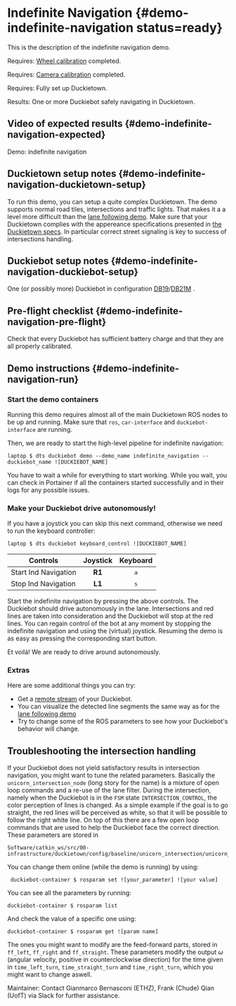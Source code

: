 # Indefinite Navigation {#demo-indefinite-navigation status=ready}

This is the description of the indefinite navigation demo.

<div class='requirements' markdown="1">

Requires: [Wheel calibration](#wheel-calibration) completed.

Requires: [Camera calibration](#camera-calib) completed.

Requires: Fully set up Duckietown.

Results: One or more Duckiebot safely navigating in Duckietown.

</div>

## Video of expected results {#demo-indefinite-navigation-expected}

<!--
[link 1 of lane following](https://photos.google.com/share/AF1QipMEwYvBW5hl3_l4M0f9on3RSKJmYftbWxo0nSyW7EMTBWs7iXRc_fHEc5mouSMSxA/photo/AF1QipPOmXr0yu__d_J0Wefp1Gm6sNTtptUk57FvS6Fo?key=M1ZWc2k0Nnl4ckFjd3dwRmV0WmdMSzFWU0xmOXh3)
-->

<div figure-id="fig:demo-indefinite-navigation-video">
    <figcaption>Demo: indefinite navigation
    </figcaption>
    <dtvideo src='vimeo:247596730'/>
</div>

## Duckietown setup notes {#demo-indefinite-navigation-duckietown-setup}

To run this demo, you can setup a quite complex Duckietown. The demo supports normal road tiles, intersections and traffic lights. That makes it a a level more difficult than the [lane following demo](#demo-lane-following). Make sure that your Duckietown complies with the appereance specifications presented in [the Duckietown specs](+opmanual_duckietown#dt-ops-appearance-specifications). In particular correct street signaling is key to success of intersections handling.

## Duckiebot setup notes {#demo-indefinite-navigation-duckiebot-setup}

One (or possibly more) Duckiebot in configuration [DB19](#duckiebot-configurations)/[DB21M](#duckiebot-configurations) .

## Pre-flight checklist {#demo-indefinite-navigation-pre-flight}

Check that every Duckiebot has sufficient battery charge and that they are all properly calibrated.

## Demo instructions {#demo-indefinite-navigation-run}

### Start the demo containers

Running this demo requires almost all of the main Duckietown ROS nodes to be up and running. Make sure that `ros`, `car-interface` and `duckiebot-interface` are running.

Then, we are ready to start the high-level pipeline for indefinite navigation:

    laptop $ dts duckiebot demo --demo_name indefinite_navigation --duckiebot_name ![DUCKIEBOT_NAME] 
    
You have to wait a while for everything to start working. While you wait, you can check in Portainer if all the containers started successfully and in their logs for any possible issues.

### Make your Duckiebot drive autonomously!

If you have a joystick you can skip this next command, otherwise we need to run the keyboard controller:

    laptop $ dts duckiebot keyboard_control ![DUCKIEBOT_NAME]

| Controls             | Joystick |   Keyboard   |
| -------------------- | :------: | :----------: |
| Start Ind Navigation |  **R1**  | <kbd>a</kbd> |
| Stop Ind Navigation  |  **L1**  | <kbd>s</kbd> |

Start the indefinite navigation by pressing the above controls. The Duckiebot should drive autonomously in the lane. Intersections and red lines are taken into consideration and the Duckiebot will stop at the red lines. You can regain control of the bot at any moment by stopping the indefinite navigation and using the (virtual) joystick. Resuming the demo is as easy as pressing the corresponding start button.

Et voilà! We are ready to drive around autonomously.

### Extras

Here are some additional things you can try:

- Get a [remote stream](#read-camera-data) of your Duckiebot.
- You can visualize the detected line segments the same way as for the [lane following demo](#demo-lane-following)
- Try to change some of the ROS parameters to see how your Duckiebot's behavior will change.

## Troubleshooting the intersection handling

If your Duckiebot does not yield satisfactory results in intersection navigation, you might want to tune the related parameters.
Basically the `unicorn_intersection_node` (long story for the name) is a mixture of open loop commands and a re-use of the lane filter.
During the intersection, namely when the Duckiebot is in the `FSM` state `INTERSECTION_CONTROL`, the color perception of lines is changed. As a simple example if the goal is to go straight, the red lines will be perceived as white, so that it will be possible to follow the right white line. On top of this there are a few open loop commands that are used to help the Duckiebot face the correct direction. These parameters are stored in

    Software/catkin_ws/src/00-infrastructure/duckietown/config/baseline/unicorn_intersection/unicorn_intersection_node/default.yaml

You can change them online (while the demo is running) by using:

     duckiebot-container $ rosparam set ![your_parameter] ![your value]

You can see all the parameters by running:

    duckiebot-container $ rosparam list

And check the value of a specific one using:

    duckiebot-container $ rosparam get ![param name]

The ones you might want to modify are the feed-forward parts, stored in `ff_left`, `ff_right` and `ff_straight`. These parameters modify the output $\omega$ (angular velocity, positive in counterclockwise direction) for the time given in `time_left_turn`, `time_straight_turn` and `time_right_turn`, which you might want to change aswell.

Maintainer: Contact Gianmarco Bernasconi (ETHZ), Frank (Chude) Qian (UofT) via Slack for further assistance.
